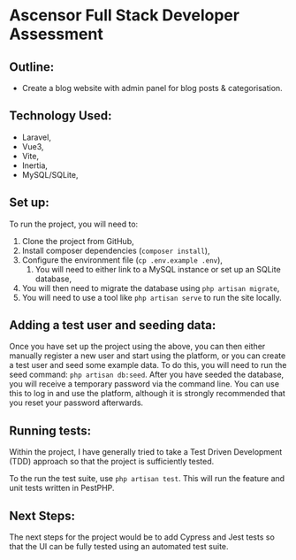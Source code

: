 # Ascensor Full Stack Developer Assessment

## Outline:
- Create a blog website with admin panel for blog posts & categorisation.

## Technology Used:
- Laravel,
- Vue3,
- Vite,
- Inertia,
- MySQL/SQLite,

## Set up:

To run the project, you will need to:

1. Clone the project from GitHub,
2. Install composer dependencies (`composer install`),
3. Configure the environment file (`cp .env.example .env`),
   1. You will need to either link to a MySQL instance or set up an SQLite database,
4. You will then need to migrate the database using `php artisan migrate`,
5. You will need to use a tool like `php artisan serve` to run the site locally.

## Adding a test user and seeding data:

Once you have set up the project using the above, you can then either manually register a new user
and start using the platform, or you can create a test user and seed some example data.
To do this, you will need to run the seed command: `php artisan db:seed`. 
After you have seeded the database, you will receive a temporary password via the command line.
You can use this to log in and use the platform, although it is strongly recommended that you reset your
password afterwards.

## Running tests:

Within the project, I have generally tried to take a Test Driven Development (TDD) approach so that 
the project is sufficiently tested.

To the run the test suite, use `php artisan test`. This will run the feature and unit tests written in PestPHP.

## Next Steps:

The next steps for the project would be to add Cypress and Jest tests so that the UI can be fully tested using an automated test suite.
